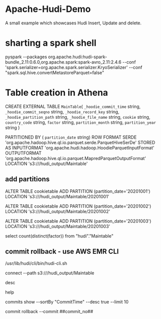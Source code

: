 # Apache-Hudi-Demo
A small example which showcases Hudi Insert, Update and delete.


# sharting a spark shell
pyspark   --packages org.apache.hudi:hudi-spark-bundle_2.11:0.6.0,org.apache.spark:spark-avro_2.11:2.4.6   --conf 'spark.serializer=org.apache.spark.serializer.KryoSerializer' --conf "spark.sql.hive.convertMetastoreParquet=false" 

# Table creation in Athena

CREATE EXTERNAL TABLE `MainTable`(
  `_hoodie_commit_time` string, 
  `_hoodie_commit_seqno` string, 
  `_hoodie_record_key` string, 
  `_hoodie_partition_path` string, 
  `_hoodie_file_name` string, 
  `cookie` string, 
  `country_code` string, 
  `factor` string,
  `partition_month` string, 
  `partition_year` string
   )
   
PARTITIONED BY ( 
  `partition_date` string)
ROW FORMAT SERDE 
  'org.apache.hadoop.hive.ql.io.parquet.serde.ParquetHiveSerDe' 
STORED AS INPUTFORMAT 
  'org.apache.hudi.hadoop.HoodieParquetInputFormat' 
OUTPUTFORMAT 
  'org.apache.hadoop.hive.ql.io.parquet.MapredParquetOutputFormat'
LOCATION
  's3://<bucket-key>/hudi_output/Maintable'
  
  
  ## add partitions
 
 ALTER TABLE cookietable ADD
 PARTITION (partition_date='20201001') 
 LOCATION 's3://<bucket-name>/hudi_output/Maintable/20201001'
 

 ALTER TABLE cookietable ADD
 PARTITION (partition_date='20201002') 
 LOCATION 's3://<bucket-name>/hudi_output/Maintable/20201002'
 
  ALTER TABLE cookietable ADD
 PARTITION (partition_date='20201003') 
 LOCATION 's3://<bucket-name>/hudi_output/Maintable/20201003'

select count(distinct(factor)) from "hudi"."Maintable"


## commit rollback - use AWS EMR CLI
/usr/lib/hudi/cli/bin/hudi-cli.sh

connect --path s3://<bucket-name>/hudi_output/Maintable
  
desc 

help

commits show --sortBy "CommitTime" --desc true --limit 10

commit rollback --commit ##commit_no##

